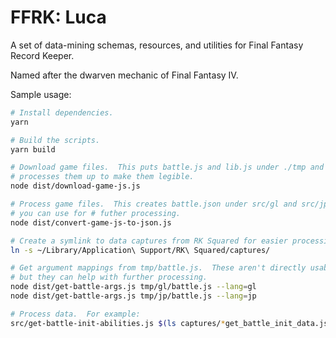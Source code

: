 # FFRK: Luca

A set of data-mining schemas, resources, and utilities for Final Fantasy Record Keeper.

Named after the dwarven mechanic of Final Fantasy IV.

Sample usage:

```sh
# Install dependencies.
yarn

# Build the scripts.
yarn build

# Download game files.  This puts battle.js and lib.js under ./tmp and
# processes them up to make them legible.
node dist/download-game-js.js

# Process game files.  This creates battle.json under src/gl and src/jp, which
# you can use for # futher processing.
node dist/convert-game-js-to-json.js

# Create a symlink to data captures from RK Squared for easier processing.
ln -s ~/Library/Application\ Support/RK\ Squared/captures/

# Get argument mappings from tmp/battle.js.  These aren't directly usable,
# but they can help with further processing.
node dist/get-battle-args.js tmp/gl/battle.js --lang=gl
node dist/get-battle-args.js tmp/jp/battle.js --lang=jp

# Process data.  For example:
src/get-battle-init-abilities.js $(ls captures/*get_battle_init_data.json | tail -n 1)
```
